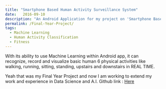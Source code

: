 ```yaml
---
title: "Smartphone Based Human Activity Surveillance System"
date:   2016-09-10
description: "An Android Application for my project on 'Smartphone Based Human Activity Surveillance System'. "
permalink: /Final-Year-Project/
tags:
  - Machine Learning
  - Human Activity Classification
  - Fitness
---
```


With its ability to use Machine Learning within Android app, it can recognize, record and visualize basic human 6 physical activities like walking, running, sitting, standing, upstairs and downstairs in REAL TIME.

Yeah that was my Final Year Project and now I am working to extend my work and experience in Data Science and A.I.
Github link : [Here](https://github.com/AizazSharif/Apex-master-Final)
